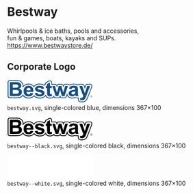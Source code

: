 # Bestway

Whirlpools & ice baths, pools and accessories,   
fun & games, boats, kayaks and SUPs.  
https://www.bestwaystore.de/


## Corporate Logo

<img src="bestway.svg" alt="Original logo" width="200"/><br/>
`bestway.svg`,
single-colored blue,
dimensions 367×100

<img src="bestway--black.svg" alt="Logo in black" width="200"/><br/>
`bestway--black.svg`,
single-colored black,
dimensions 367×100

<img src="bestway--white.svg" alt="Logo in white" width="200"/><br/>
`bestway--white.svg`,
single-colored white,
dimensions 367×100
